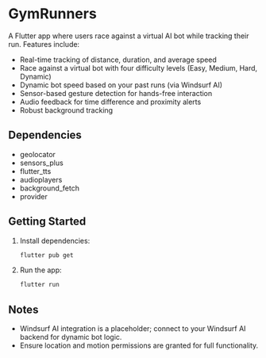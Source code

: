 # GymRunners

A Flutter app where users race against a virtual AI bot while tracking their run. Features include:

- Real-time tracking of distance, duration, and average speed
- Race against a virtual bot with four difficulty levels (Easy, Medium, Hard, Dynamic)
- Dynamic bot speed based on your past runs (via Windsurf AI)
- Sensor-based gesture detection for hands-free interaction
- Audio feedback for time difference and proximity alerts
- Robust background tracking

## Dependencies
- geolocator
- sensors_plus
- flutter_tts
- audioplayers
- background_fetch
- provider

## Getting Started
1. Install dependencies:
   ```sh
   flutter pub get
   ```
2. Run the app:
   ```sh
   flutter run
   ```

## Notes
- Windsurf AI integration is a placeholder; connect to your Windsurf AI backend for dynamic bot logic.
- Ensure location and motion permissions are granted for full functionality.
